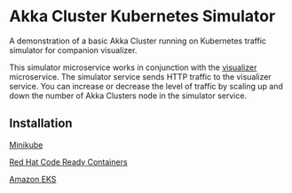 
# Akka Cluster Kubernetes Simulator

A demonstration of a basic Akka Cluster running on Kubernetes traffic simulator for companion visualizer.

This simulator microservice works in conjunction with the
[visualizer](https://github.com/mckeeh3/akka-cluster-kubernetes-visualizer) microservice. The simulator service
sends HTTP traffic to the visualizer service. You can increase or decrease the level of traffic by scaling up
and down the number of Akka Clusters node in the simulator service.

## Installation

[Minikube](https://github.com/mckeeh3/akka-cluster-kubernetes-simulator/blob/main/README-minikube.md)

[Red Hat Code Ready Containers](https://github.com/mckeeh3/akka-cluster-kubernetes-simulator/blob/main/README-minikube.md)

[Amazon EKS](https://github.com/mckeeh3/akka-cluster-kubernetes-simulator/blob/main/README-amazon-eks.md)
